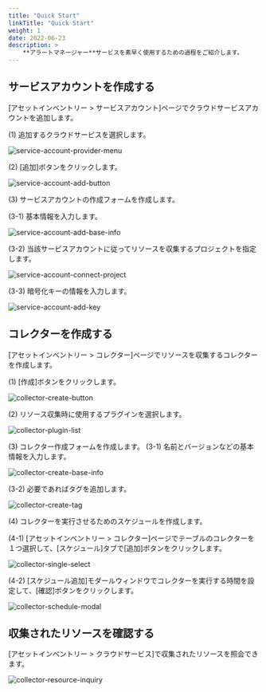 ```yaml
---
title: "Quick Start"
linkTitle: "Quick Start"
weight: 1
date: 2022-06-23
description: >
    **アラートマネージャー**サービスを素早く使用するための過程をご紹介します。
---
```


## サービスアカウントを作成する
[アセットインベントリー > サービスアカウント]ページでクラウドサービスアカウントを追加します。

(1) 追加するクラウドサービスを選択します。

![service-account-provider-menu](/jp/docs/guides/asset-inventory/quick-start-img/service-account-provider-menu.png)

(2) [追加]ボタンをクリックします。

![service-account-add-button](/jp/docs/guides/asset-inventory/quick-start-img/service-account-add-button.png)

(3) サービスアカウントの作成フォームを作成します。

(3-1) 基本情報を入力します。

![service-account-add-base-info](/jp/docs/guides/asset-inventory/quick-start-img/service-account-add-base-info.png)

(3-2) 当該サービスアカウントに従ってリソースを収集するプロジェクトを指定します。

![service-account-connect-project](/jp/docs/guides/asset-inventory/quick-start-img/service-account-connect-project.png)

(3-3) 暗号化キーの情報を入力します。

![service-account-add-key](/jp/docs/guides/asset-inventory/quick-start-img/service-account-add-key.png)

## コレクターを作成する
[アセットインベントリー > コレクター]ページでリソースを収集するコレクターを作成します。

(1) [作成]ボタンをクリックします。

![collector-create-button](/jp/docs/guides/asset-inventory/quick-start-img/collector-create-button.png)

(2) リソース収集時に使用するプラグインを選択します。

![collector-plugin-list](/jp/docs/guides/asset-inventory/quick-start-img/collector-plugin-list.png)

(3) コレクター作成フォームを作成します。
(3-1) 名前とバージョンなどの基本情報を入力します。

![collector-create-base-info](/jp/docs/guides/asset-inventory/quick-start-img/collector-create-base-info.png)

(3-2) 必要であればタグを追加します。

![collector-create-tag](/jp/docs/guides/asset-inventory/quick-start-img/collector-create-tag.png)

(4) コレクターを実行させるためのスケジュールを作成します。

(4-1) [アセットインベントリー > コレクター]ページでテーブルのコレクターを１つ選択して、[スケジュール]タブで[追加]ボタンをクリックします。

![collector-single-select](/jp/docs/guides/asset-inventory/quick-start-img/collector-single-select.png)

(4-2) [スケジュール追加]モダールウィンドウでコレクターを実行する時間を設定して、[確認]ボタンをクリックします。

![collector-schedule-modal](/jp/docs/guides/asset-inventory/quick-start-img/collector-schedule-modal.png)


## 収集されたリソースを確認する
[アセットインベントリー > クラウドサービス]で収集されたリソースを照会できます。

![collector-resource-inquiry](/jp/docs/guides/asset-inventory/quick-start-img/collector-resource-inquiry.png)
